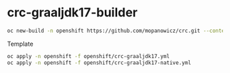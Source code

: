 # crc-graaljdk17-builder

```bash
oc new-build -n openshift https://github.com/mopanowicz/crc.git --context-dir=s2i/crc-graaljdk17-builder --source-secret=crc-github --name=crc-graaljdk17-builder --to=crc-graaljdk17-builder:release
```

Template

```bash
oc apply -n openshift -f openshift/crc-graaljdk17.yml
oc apply -n openshift -f openshift/crc-graaljdk17-native.yml
```
